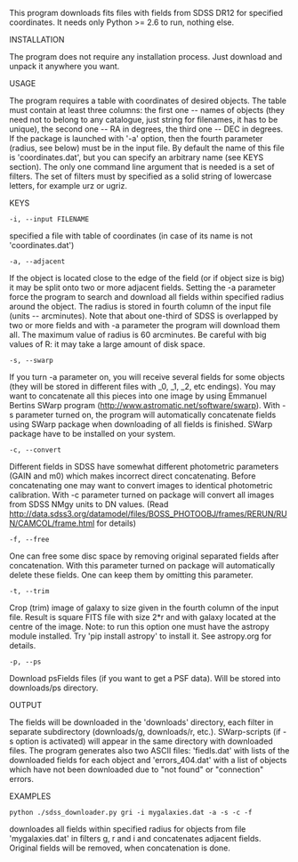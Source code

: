 This program downloads fits files with fields from SDSS DR12 for specified coordinates.
It needs only Python >= 2.6 to run, nothing else.


INSTALLATION

The program does not require any installation process. Just download and unpack
it anywhere you want.


USAGE

The program requires a table with coordinates of desired objects. The table must
contain at least three columns: the first one -- names of objects (they need not to belong to
any catalogue, just string for filenames, it has to be unique), the second one -- RA
in degrees, the third one -- DEC in degrees. If the package is launched with '-a' option, then
the fourth parameter (radius, see below) must be in the input file. By default the name of this file is
'coordinates.dat', but you can specify an arbitrary name (see KEYS section).
    The only one command line argument that is needed is a set of filters. The set of
filters must by specified as a solid string of lowercase letters, for example urz or ugriz.


KEYS

    -i, --input FILENAME
specified a file with table of coordinates (in case of its name is not 'coordinates.dat')

    -a, --adjacent            
If the object is located close to the edge of the field (or if object size is big) it may
be split onto two or more adjacent fields. Setting the -a parameter force the program to
search and download all fields within specified radius around the object. The radius is
stored in fourth column of the input file (units -- arcminutes). 
Note that about one-third of SDSS is overlapped by two or more fields and with -a parameter
the program will download them all. The maximum value of radius is 60 arcminutes.
Be careful with big values of R: it may take a large amount of disk space.

    -s, --swarp
If you turn -a parameter on, you will receive several fields for some objects (they
will be stored in different files with _0, _1, _2, etc endings). You may want to concatenate
all this pieces into one image by using Emmanuel Bertins SWarp program 
(http://www.astromatic.net/software/swarp). With -s parameter turned on, the program 
will automatically concatenate fields using SWarp package when downloading of all fields is finished.
SWarp package have to be installed on your system.

    -c, --convert
Different fields in SDSS have somewhat different photometric parameters (GAIN and m0) which makes
incorrect direct concatenating. Before concatenating one may want to convert images to identical
photometric calibration. With -c parameter turned on package will convert all images from SDSS NMgy
units to DN values. (Read http://data.sdss3.org/datamodel/files/BOSS_PHOTOOBJ/frames/RERUN/RUN/CAMCOL/frame.html
for details)

    -f, --free
One can free some disc space by removing original separated fields after concatenation. With this
parameter turned on package will automatically delete these fields. One can keep them by
omitting this parameter.

    -t, --trim
Crop (trim) image of galaxy to size given in the fourth column of the input file. Result is square FITS
file with size 2*r and with galaxy located at the centre of the image.
Note: to run this option one must have the astropy module installed. Try 'pip install astropy' to install it.
See astropy.org for details.

    -p, --ps
Download psFields files (if you want to get a PSF data). Will be stored into downloads/ps directory.

OUTPUT

The fields will be downloaded in the 'downloads' directory, each filter in separate subdirectory
(downloads/g, downloads/r, etc.). SWarp-scripts (if -s option is activated) will appear
in the same directory with downloaded files.
   The program generates also two ASCII files: 'fiedls.dat' with lists of the downloaded fields
for each object and 'errors_404.dat' with a list of objects which have not been downloaded
due to "not found" or "connection" errors.


EXAMPLES

    python ./sdss_downloader.py gri -i mygalaxies.dat -a -s -c -f

downloades all fields within specified radius for objects from file 'mygalaxies.dat'
in filters g, r and i and concatenates adjacent fields. Original fields will
be removed, when concatenation is done.